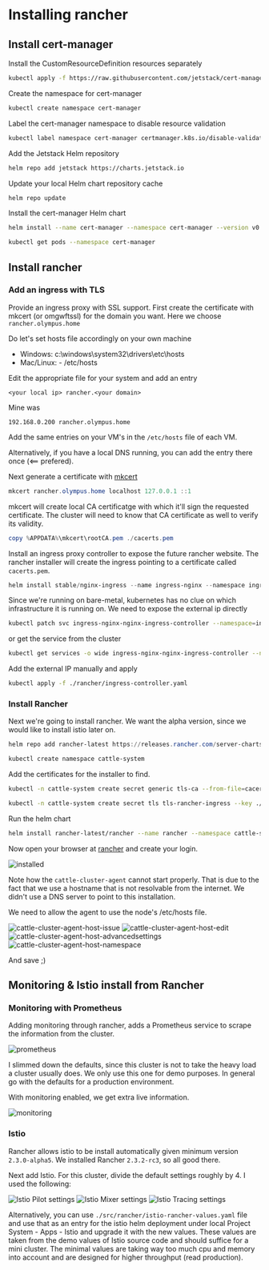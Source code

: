 # Installing rancher

## Install cert-manager

Install the CustomResourceDefinition resources separately

```bash
kubectl apply -f https://raw.githubusercontent.com/jetstack/cert-manager/release-0.10/deploy/manifests/00-crds.yaml
```

Create the namespace for cert-manager

```bash
kubectl create namespace cert-manager
```

Label the cert-manager namespace to disable resource validation

```bash
kubectl label namespace cert-manager certmanager.k8s.io/disable-validation=true
```

Add the Jetstack Helm repository

```bash
helm repo add jetstack https://charts.jetstack.io
```

Update your local Helm chart repository cache

```bash
helm repo update
```

Install the cert-manager Helm chart

```bash
helm install --name cert-manager --namespace cert-manager --version v0.10.1 jetstack/cert-manager
```

```bash
kubectl get pods --namespace cert-manager
```

## Install rancher

### Add an ingress with TLS

Provide an ingress proxy with SSL support. First create the certificate with mkcert (or omgwftssl) for the domain you want. Here we choose `rancher.olympus.home`

Do let's set hosts file accordingly on your own machine

- Windows:  c:\windows\system32\drivers\etc\hosts
- Mac/Linux: - /etc/hosts

Edit the appropriate file for your system and add an entry

```content
<your local ip> rancher.<your domain>
```

Mine was

```plain
192.168.0.200 rancher.olympus.home
```

Add the same entries on your VM's in the `/etc/hosts` file of each VM.

Alternatively, if you have a local DNS running, you can add the entry there once (<== prefered).

Next generate a certificate with [mkcert](https://github.com/FiloSottile/mkcert)

```powershell
mkcert rancher.olympus.home localhost 127.0.0.1 ::1
```

mkcert will create local CA certificatge with which it'll sign the requested certificate. The cluster will need to know that CA certificate as well to verify its validity.

```powershell
copy %APPDATA%\mkcert\rootCA.pem ./cacerts.pem
```

Install an ingress proxy controller to expose the future rancher website. The rancher installer will create the ingress pointing to a certificate called `cacerts.pem`.

```powershell
helm install stable/nginx-ingress --name ingress-nginx --namespace ingress-nginx
```

Since we're running on bare-metal, kubernetes has no clue on which infrastructure it is running on. We need to expose the external ip directly

```bash
kubectl patch svc ingress-nginx-nginx-ingress-controller --namespace=ingress-nginx -p '{"spec": {"type": "LoadBalancer", "externalIPs":["192.168.0.200"]}}'
```

or get the service from the cluster

```bash
kubectl get services -o wide ingress-nginx-nginx-ingress-controller --namespace=ingress-nginx -o yaml > ./rancher/ingress-controller.yaml
```

Add the external IP manually and apply

```bash
kubectl apply -f ./rancher/ingress-controller.yaml
```

### Install Rancher

Next we're going to install rancher. We want the alpha version, since we would like to install istio later on.

```powershell
helm repo add rancher-latest https://releases.rancher.com/server-charts/latest

kubectl create namespace cattle-system
```

Add the certificates for the installer to find.

```bash
kubectl -n cattle-system create secret generic tls-ca --from-file=cacerts.pem

kubectl -n cattle-system create secret tls tls-rancher-ingress --key ./rancher.olympus.home+3-key.pem --cert ./rancher.olympus.home+3.pem
```

Run the helm chart

```bash
helm install rancher-latest/rancher --name rancher --namespace cattle-system --set hostname=rancher.olympus.home --set ingress.tls.source=secret --set privateCA=true --version 2.3.2-rc3
```

Now open your browser at [rancher](https://rancher.olympus.home) and create your login.

![installed](./images/Rancher-Installed.png)

Note how the `cattle-cluster-agent` cannot start properly. That is due to the fact that we use a hostname that is not resolvable from the internet. We didn't use a DNS server to point to this installation.

We need to allow the agent to use the node's /etc/hosts file.

![cattle-cluster-agent-host-issue](./images/cattle-cluster-agent-host-issue.png "cattle-cluster-agent-host-issue")
![cattle-cluster-agent-host-edit](./images/cattle-cluster-agent-host-edit.png "cattle-cluster-agent-host-edit")
![cattle-cluster-agent-host-advancedsettings](./images/cattle-cluster-agent-host-advancedsettings.png "cattle-cluster-agent-host-advancedsettings")
![cattle-cluster-agent-host-namespace](./images/cattle-cluster-agent-host-namespace.png "cattle-cluster-agent-host-namespace")

And save ;)

## Monitoring & Istio install from Rancher

### Monitoring with Prometheus

Adding monitoring through rancher, adds a Prometheus service to scrape the information from the cluster.

![prometheus](./images/Monitoring-Settings.png)

I slimmed down the defaults, since this cluster is not to take the heavy load a cluster usually does. We only use this one for demo purposes. In general go with the defaults for a production environment.

With monitoring enabled, we get extra live information.

![monitoring](./images/Monitoring-Enabled.png)

### Istio

Rancher allows istio to be install automatically given minimum version `2.3.0-alpha5`. We installed Rancher `2.3.2-rc3`, so all good there.

Next add Istio. For this cluster, divide the default settings roughly by 4. I used the following:

![Istio Pilot settings](./images/Istio-Pilot-Settings2.png "Pilot settings")
![Istio Mixer settings](./images/Istio-Mixer-Settings2.png "Mixer settings")
![Istio Tracing settings](./images/Istio-Tracing-Settings2.png "Tracing settings")

Alternatively, you can use `./src/rancher/istio-rancher-values.yaml` file and use that as an entry for the istio helm deployment under local Project System - Apps - Istio and upgrade it with the new values. These values are taken from the demo values of Istio source code and should suffice for a mini cluster. The minimal values are taking way too much cpu and memory into account and are designed for higher throughput (read production).
